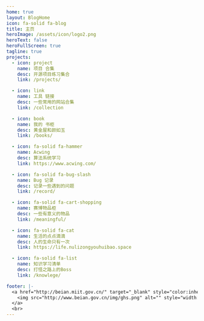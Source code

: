```yaml
---
home: true
layout: BlogHome
icon: fa-solid fa-blog
title: 主页
heroImage: /assets/icon/logo2.png
heroText: false
heroFullScreen: true
tagline: true
projects:
  - icon: project
    name: 项目 合集
    desc: 开源项目练习集合
    link: /projects/

  - icon: link
    name: 工具 链接
    desc: 一些常用的网站合集
    link: /collection

  - icon: book
    name: 我的 书柜
    desc: 黄金屋和颜如玉
    link: /books/

  - icon: fa-solid fa-hammer
    name: Acwing
    desc: 算法系统学习
    link: https://www.acwing.com/

  - icon: fa-solid fa-bug-slash
    name: Bug 记录
    desc: 记录一些遇到的问题
    link: /record/

  - icon: fa-solid fa-cart-shopping
    name: 赛博物品柜
    desc: 一些有意义的物品
    link: /meaningful/

  - icon: fa-solid fa-cat
    name: 生活的点点滴滴
    desc: 人的生命只有一次
    link: https://life.nulizongyouhuibao.space

  - icon: fa-solid fa-list
    name: 知识学习清单
    desc: 打怪之路上的Boss
    link: /knowlege/

footer: |-
  <a href="http://beian.miit.gov.cn/" target="_blank" style="color:inherit;text-decoration:none;white-space:nowrap;">
    <img src="http://www.beian.gov.cn/img/ghs.png" alt="" style="width:1rem;vertical-align:middle;"> 吉ICP备 2023003350号
  </a>
  <br>
---
```

